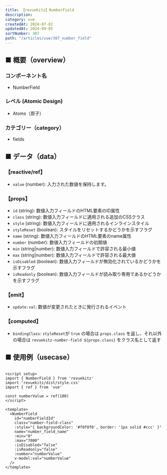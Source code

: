 ```yaml
---
title: 【revuekitz】NumberField
description:
category: vue
createdAt: 2024-07-02
updatedAt: 2024-09-05
sortNumber: 307
path: "/articles/vue/307_number_field"
---
```


<nuxt-content-wrapper>

## ■ 概要（overview）
### コンポーネント名
- NumberField

### レベル (Atomic Design)
-  Atoms（原子）

### カテゴリー（category）
- fields

## ■ データ（data）

### 【reactive/ref】
- `value` (number): 入力された数値を保持します。

### 【props】
- `id` (string): 数値入力フィールドのHTML要素のID属性
- `class` (string): 数値入力フィールドに適用される追加のCSSクラス
- `style` (string): 数値入力フィールドに適用されるインラインスタイル
- `styleReset` (boolean): スタイルをリセットするかどうかを示すフラグ
- `name` (string): 数値入力フィールドのHTML要素のname属性
- `number` (number): 数値入力フィールドの初期値
- `min` (string|number): 数値入力フィールドで許容される最小値
- `max` (string|number): 数値入力フィールドで許容される最大値
- `isDisabled` (boolean): 数値入力フィールドが無効化されているかどうかを示すフラグ
- `isReadonly` (boolean): 数値入力フィールドが読み取り専用であるかどうかを示すフラグ

### 【emit】
- `update:val`: 数値が変更されたときに発行されるイベント

### 【computed】
- `bindingClass`: `styleReset`が `true` の場合は `props.class` を返し、それ以外の場合は `revuekitz-number-field ${props.class}` をクラス名として返す

## ■ 使用例（usecase）
```vue

<script setup>
import { NumberField } from 'revuekitz'
import 'revuekitz/dist/style.css'
import { ref } from 'vue'

const numberValue = ref(100)
</script>

<template>
  <NumberField
    id="numberFieldId"
    class="number-field-class"
    :style="{ backgroundColor: '#f0f0f0', border: '1px solid #ccc' }"
    name="number_field_name"
    :min="0"
    :max="7000"
    :isDisabled="false"
    :isReadonly="false"
    :number="numberValue"
    v-model:val="numberValue"
  />
</template>

```

</nuxt-content-wrapper>